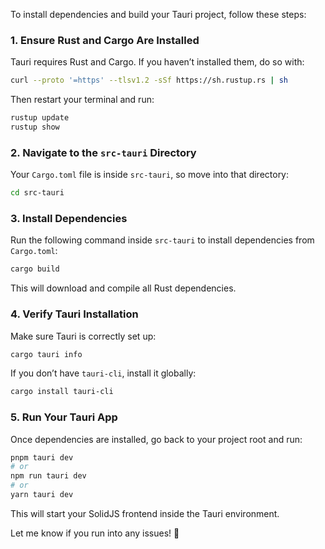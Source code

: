 To install dependencies and build your Tauri project, follow these steps:

### **1. Ensure Rust and Cargo Are Installed**
Tauri requires Rust and Cargo. If you haven’t installed them, do so with:

```sh
curl --proto '=https' --tlsv1.2 -sSf https://sh.rustup.rs | sh
```

Then restart your terminal and run:

```sh
rustup update
rustup show
```

### **2. Navigate to the `src-tauri` Directory**
Your `Cargo.toml` file is inside `src-tauri`, so move into that directory:

```sh
cd src-tauri
```

### **3. Install Dependencies**
Run the following command inside `src-tauri` to install dependencies from `Cargo.toml`:

```sh
cargo build
```

This will download and compile all Rust dependencies.

### **4. Verify Tauri Installation**
Make sure Tauri is correctly set up:

```sh
cargo tauri info
```

If you don’t have `tauri-cli`, install it globally:

```sh
cargo install tauri-cli
```

### **5. Run Your Tauri App**
Once dependencies are installed, go back to your project root and run:

```sh
pnpm tauri dev
# or
npm run tauri dev
# or
yarn tauri dev
```

This will start your SolidJS frontend inside the Tauri environment.

Let me know if you run into any issues! 🚀